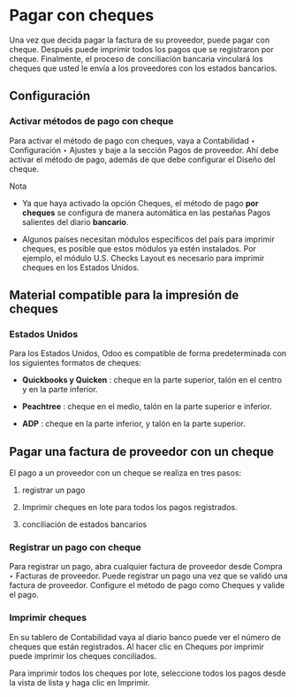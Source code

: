# Pagar con cheques

Una vez que decida pagar la factura de su proveedor, puede pagar con cheque.
Después puede imprimir todos los pagos que se registraron por cheque.
Finalmente, el proceso de conciliación bancaria vinculará los cheques que
usted le envía a los proveedores con los estados bancarios.

## Configuración

### Activar métodos de pago con cheque

Para activar el método de pago con cheques, vaya a Contabilidad ‣
Configuración ‣ Ajustes y baje a la sección Pagos de proveedor. Ahí debe
activar el método de pago, además de que debe configurar el Diseño del cheque.

Nota

  * Ya que haya activado la opción Cheques, el método de pago **por cheques** se configura de manera automática en las pestañas Pagos salientes del diario **bancario**.

  * Algunos países necesitan módulos específicos del país para imprimir cheques, es posible que estos módulos ya estén instalados. Por ejemplo, el módulo U.S. Checks Layout es necesario para imprimir cheques en los Estados Unidos.

## Material compatible para la impresión de cheques

### Estados Unidos

Para los Estados Unidos, Odoo es compatible de forma predeterminada con los
siguientes formatos de cheques:

  * **Quickbooks y Quicken** : cheque en la parte superior, talón en el centro y en la parte inferior.

  * **Peachtree** : cheque en el medio, talón en la parte superior e inferior.

  * **ADP** : cheque en la parte inferior, y talón en la parte superior.

## Pagar una factura de proveedor con un cheque

El pago a un proveedor con un cheque se realiza en tres pasos:

  1. registrar un pago

  2. Imprimir cheques en lote para todos los pagos registrados.

  3. conciliación de estados bancarios

### Registrar un pago con cheque

Para registrar un pago, abra cualquier factura de proveedor desde Compra ‣
Facturas de proveedor. Puede registrar un pago una vez que se validó una
factura de proveedor. Configure el método de pago como Cheques y valide el
pago.

### Imprimir cheques

En su tablero de Contabilidad vaya al diario banco puede ver el número de
cheques que están registrados. Al hacer clic en Cheques por imprimir puede
imprimir los cheques conciliados.

Para imprimir todos los cheques por lote, seleccione todos los pagos desde la
vista de lista y haga clic en Imprimir.

